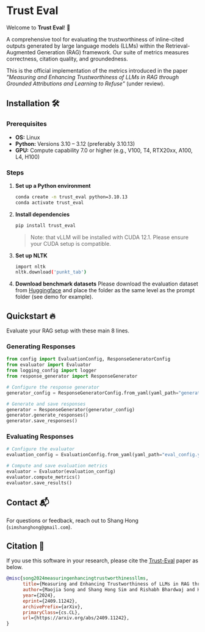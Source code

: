 # Trust Eval

Welcome to **Trust Eval**! 🌟  

A comprehensive tool for evaluating the trustworthiness of inline-cited outputs generated by large language models (LLMs) within the Retrieval-Augmented Generation (RAG) framework. Our suite of metrics measures correctness, citation quality, and groundedness.

This is the official implementation of the metrics introduced in the paper *"Measuring and Enhancing Trustworthiness of LLMs in RAG through Grounded Attributions and Learning to Refuse"* (under review).

## Installation 🛠️

### Prerequisites

- **OS:** Linux  
- **Python:** Versions 3.10 – 3.12 (preferably 3.10.13)  
- **GPU:** Compute capability 7.0 or higher (e.g., V100, T4, RTX20xx, A100, L4, H100)

### Steps

1. **Set up a Python environment**

   ```bash
   conda create -n trust_eval python=3.10.13
   conda activate trust_eval
   ```

2. **Install dependencies**

   ```bash
   pip install trust_eval
   ```

   > Note: that vLLM will be installed with CUDA 12.1. Please ensure your CUDA setup is compatible.

3. **Set up NLTK**

   ```bash
   import nltk
   nltk.download('punkt_tab')
   ```

4. **Download benchmark datasets**
Please download the evaluation dataset from [Huggingface](https://huggingface.co/datasets/declare-lab/Trust-Score/tree/main/Trust-Score) and place the folder as the same level as the prompt folder (see demo for example).

## Quickstart 🔥

Evaluate your RAG setup with these main 8 lines.

### Generating Responses

```python
from config import EvaluationConfig, ResponseGeneratorConfig
from evaluator import Evaluator
from logging_config import logger
from response_generator import ResponseGenerator

# Configure the response generator
generator_config = ResponseGeneratorConfig.from_yaml(yaml_path="generator_config.yaml")

# Generate and save responses
generator = ResponseGenerator(generator_config)
generator.generate_responses()
generator.save_responses()
```

### Evaluating Responses

```python
# Configure the evaluator
evaluation_config = EvaluationConfig.from_yaml(yaml_path="eval_config.yaml")

# Compute and save evaluation metrics
evaluator = Evaluator(evaluation_config)
evaluator.compute_metrics()
evaluator.save_results()
```

## Contact 📬

For questions or feedback, reach out to Shang Hong (`simshanghong@gmail.com`).

## Citation 📝

If you use this software in your research, please cite the [Trust-Eval](https://arxiv.org/abs/2409.11242) paper as below.

```bibtex
@misc{song2024measuringenhancingtrustworthinessllms,
      title={Measuring and Enhancing Trustworthiness of LLMs in RAG through Grounded Attributions and Learning to Refuse}, 
      author={Maojia Song and Shang Hong Sim and Rishabh Bhardwaj and Hai Leong Chieu and Navonil Majumder and Soujanya Poria},
      year={2024},
      eprint={2409.11242},
      archivePrefix={arXiv},
      primaryClass={cs.CL},
      url={https://arxiv.org/abs/2409.11242}, 
}
```
